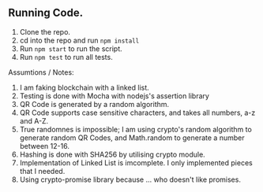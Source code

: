## Running Code. 

1. Clone the repo. 
2. cd into the repo and run `npm install`
3. Run `npm start` to run the script. 
4. Run `npm test` to run all tests.

Assumtions / Notes:
1. I am faking blockchain with a linked list. 
2. Testing is done with Mocha with nodejs's assertion library
3. QR Code is generated by a random algorithm. 
4. QR Code supports case sensitive characters, and takes all numbers, a-z and A-Z. 
5. True randomnes is impossible; I am using crypto's random algorithm to generate random QR Codes, and Math.random to generate a number between 12-16. 
6. Hashing is done with SHA256 by utilising crypto module. 
7. Implementation of Linked List is imcomplete. I only implemented pieces that I needed. 
8. Using crypto-promise library because ... who doesn't like promises.